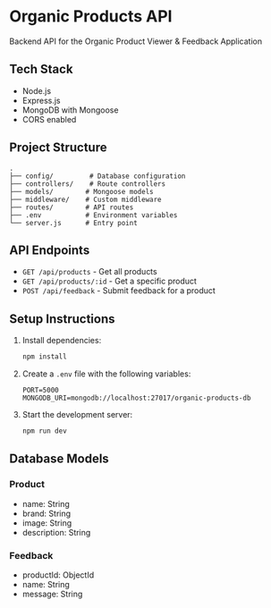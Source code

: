 # Organic Products API

Backend API for the Organic Product Viewer & Feedback Application

## Tech Stack

- Node.js
- Express.js
- MongoDB with Mongoose
- CORS enabled

## Project Structure

```
.
├── config/         # Database configuration
├── controllers/    # Route controllers
├── models/        # Mongoose models
├── middleware/    # Custom middleware
├── routes/        # API routes
├── .env           # Environment variables
└── server.js      # Entry point
```

## API Endpoints

- `GET /api/products` - Get all products
- `GET /api/products/:id` - Get a specific product
- `POST /api/feedback` - Submit feedback for a product

## Setup Instructions

1. Install dependencies:
   ```bash
   npm install
   ```

2. Create a `.env` file with the following variables:
   ```
   PORT=5000
   MONGODB_URI=mongodb://localhost:27017/organic-products-db
   ```

3. Start the development server:
   ```bash
   npm run dev
   ```

## Database Models

### Product
- name: String
- brand: String
- image: String
- description: String

### Feedback
- productId: ObjectId
- name: String
- message: String
